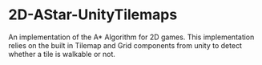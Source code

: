 # 2D-AStar-UnityTilemaps
 An implementation of the A* Algorithm for 2D games. This implementation relies on the built in Tilemap and Grid components from unity to detect whether a tile is walkable or not. 
